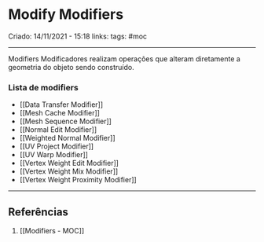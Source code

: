 # Modify Modifiers
Criado: 14/11/2021 - 15:18
links:
tags:  #moc

---

Modifiers Modificadores realizam operações que alteram diretamente a geometria do objeto sendo construído.

### Lista de modifiers
- [[Data Transfer Modifier]] 
- [[Mesh Cache Modifier]] 
- [[Mesh Sequence Modifier]] 
- [[Normal Edit Modifier]] 
- [[Weighted Normal Modifier]] 
- [[UV Project Modifier]] 
- [[UV Warp Modifier]] 
- [[Vertex Weight Edit Modifier]] 
- [[Vertex Weight Mix Modifier]] 
- [[Vertex Weight Proximity Modifier]]

---
## Referências
1. [[Modifiers - MOC]]